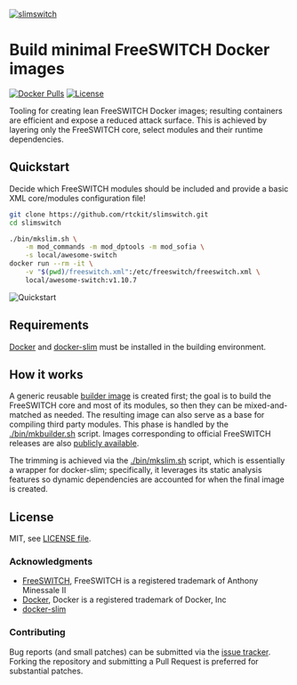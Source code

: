 <a href="#build-minimal-freeswitch-docker-images">
    <img loading="lazy" src="https://raw.github.com/rtckit/media/master/slimswitch/readme-splash.png" alt="slimswitch" class="width-full">
</a>

# Build minimal FreeSWITCH Docker images

[![Docker Pulls](https://img.shields.io/docker/pulls/rtckit/slimswitch-builder.svg)](https://hub.docker.com/r/rtckit/slimswitch-builder)
[![License](https://img.shields.io/badge/license-MIT-blue)](LICENSE)

Tooling for creating lean FreeSWITCH Docker images; resulting containers are efficient and expose a reduced attack surface. This is achieved by layering only the FreeSWITCH core, select modules and their runtime dependencies.

## Quickstart

Decide which FreeSWITCH modules should be included and provide a basic XML core/modules configuration file!

```sh
git clone https://github.com/rtckit/slimswitch.git
cd slimswitch

./bin/mkslim.sh \
    -m mod_commands -m mod_dptools -m mod_sofia \
    -s local/awesome-switch
docker run --rm -it \
    -v "$(pwd)/freeswitch.xml":/etc/freeswitch/freeswitch.xml \
    local/awesome-switch:v1.10.7
```

![Quickstart](https://raw.github.com/rtckit/media/master/slimswitch/demo.gif)

## Requirements

[Docker](https://docs.docker.com/get-docker/) and [docker-slim](https://dockersl.im/install.html) must be installed in the building environment.

## How it works

A generic reusable [builder image](etc/Dockerfile) is created first; the goal is to build the FreeSWITCH core and most of its modules, so then they can be mixed-and-matched as needed. The resulting image can also serve as a base for compiling third party modules. This phase is handled by the [./bin/mkbuilder.sh](./bin/mkbuilder.sh) script. Images corresponding to official FreeSWITCH releases are also [publicly available](https://hub.docker.com/r/rtckit/slimswitch-builder).

The trimming is achieved via the [./bin/mkslim.sh](./bin/mkslim.sh) script, which is essentially a wrapper for docker-slim; specifically, it leverages its static analysis features so dynamic dependencies are accounted for when the final image is created.

## License

MIT, see [LICENSE file](LICENSE).

### Acknowledgments

* [FreeSWITCH](https://github.com/signalwire/freeswitch), FreeSWITCH is a registered trademark of Anthony Minessale II
* [Docker](https://docker.com), Docker is a registered trademark of Docker, Inc
* [docker-slim](https://github.com/docker-slim/docker-slim)

### Contributing

Bug reports (and small patches) can be submitted via the [issue tracker](https://github.com/rtckit/slimswitch/issues). Forking the repository and submitting a Pull Request is preferred for substantial patches.
